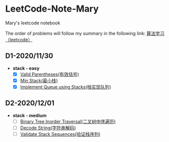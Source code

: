 # LeetCode-Note-Mary
Mary's leetcode notebook

The order of problems will follow my summary in the following link: [算法学习（leetcode）](https://www.wolai.com/b7YKFwn5UhuWzYJccAYNEf?theme=light)

## D1-2020/11/30
- **stack - easy**
   - [x] [Valid Parentheses(有效括号)](2020-11-30\valid-parantheses.js)
   - [x] [Min Stack(最小栈)](2020-11-30\min-stack.js)
   - [x] [Implement Queue using Stacks(栈实现队列)](2020-11-30\Implement-Queue-using-Stacks.js)

## D2-2020/12/01
- **stack - medium**
  - [ ] [Binary Tree Inorder Traversal(二叉树中序遍历)]()
  - [ ] [Decode String(字符串解码)]()  
  - [ ] [Validate Stack Sequences(验证栈序列)]()